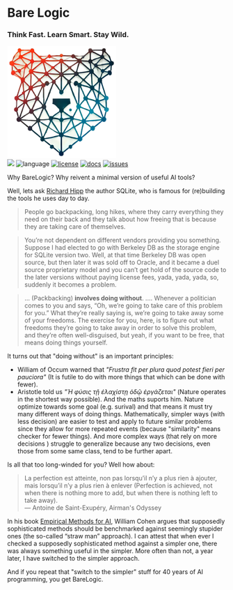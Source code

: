 <h1> Bare Logic </h1>
<h3> Think Fast. Learn Smart. Stay Wild.</h3>
<p>
<img src="/docs/img/barelogic.png"  width="250">
<br>
<a href="http://github.com/timm/barelogic"><img src="https://img.shields.io/badge/GitHub-src-yellow?logo=github&style=flat-square"></a> 
<img alt="language" src="https://img.shields.io/badge/language-python-blue.svg?logo=python&logoColor=white&style=flat-square"> 
<a href="https://github.com/timm/barelogic/blob/main/LICENSE.md"><img alt="license" src="https://img.shields.io/badge/license-MIT-brightgreen?logo=open-source-initiative&logoColor=white&style=flat-square"></a>
<a href="https://github.com/timm/barelogic/blob/main/README.md"><img alt="docs" src="https://img.shields.io/badge/docs-available-orange?logo=readthedocs&logoColor=white&style=flat-square"></a>
<a href="http://github.com/timm/barelogic/issues"><img alt="issues" src="https://img.shields.io/badge/issues-track-red?logo=github&style=flat-square"></a>
</p>


Why BareLogic? Why reivent a minimal version of useful AI tools?

Well, lets ask 
[Richard Hipp](https://corecursive.com/066-sqlite-with-richard-hipp/)
the author SQLite, 
who is famous for (re)building the tools he  uses day to day.

 >  People go backpacking,
 long hikes, where they carry
 everything they need on their back and they talk about how freeing
 that is because they are taking care of themselves.

> You’re not dependent on different vendors providing you something. Suppose I had elected to go with Berkeley DB as the storage engine for SQLite version two.
Well, at that time Berkeley DB was open source, but then later it was sold off to Oracle, and it became a duel source proprietary model and you can’t get hold of the source code to the later versions without paying license fees, yada, yada, yada, so, suddenly it becomes a problem.


>  ... (Packbacking)  **involves doing without**. ....
Whenever a politician comes to you and says, “Oh, we’re
going to take care of this problem for you.” What they’re really
saying is, we’re going to take away some of your freedoms. The
exercise for you, here, is to figure out what freedoms they’re going
to take away in order to solve this problem, and they’re often
well-disguised, but yeah, if you want to be free, that means doing
things yourself.

It turns out that "doing without" is an important principles:

- William of Occum warned that
 _"Frustra fit per plura quod potest fieri per pauciora"_  (It is futile to do with more things that which can be done with fewer).
- Aristotle told us _"Ἡ φύσις τῇ ἐλαχίστῃ ὁδῷ ἐργάζεται"_ (Nature operates in the shortest way possible). And the maths suports him.
 Nature optimize towards some goal (e.g. surival) and that means it must try  many different ways of doing things.
  Mathematically, simpler ways (with less decision) are easier to test and apply to future similar problems
   since they allow for more repeated events (because "similarity" means checker for fewer things).
And more complex ways (that rely on more decisions ) struggle to generalize because any two decisions, even those from some same class, tend to be further  apart.

Is all that too long-winded for you? Well how about:

> La perfection est atteinte, non pas lorsqu’il n’y a plus rien à ajouter, mais lorsqu’il n’y a plus rien à enlever
(Perfection is achieved, not when there is nothing more to add, but when there is nothing left to take away). <br>
― Antoine de Saint-Exupéry, Airman's Odyssey

In his book [Empirical Methods for AI](https://www.eecs.harvard.edu/cs286r/courses/spring08/reading6/CohenTutorial.pdf), 
William Cohen argues that
supposedly sophisticated methods should be benchmarked
against seemingly stupider ones (the so-called “straw man”
approach). I can attest that when ever I checked a supposedly sophisticated method against
a simpler one, there was always something useful in the
simpler. More often than not, a year later, I have
switched to the simpler approach.

And if you repeat that "switch to the simpler"  stuff for 40 years of AI programming, you get BareLogic.

